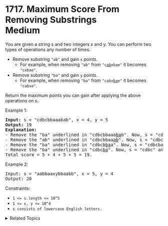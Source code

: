 # 1717. Maximum Score From Removing Substrings<br> Medium

You are given a string s and two integers x and y. You can perform two types of operations any number of times.

<ul>
	<li>Remove substring <code>"ab"</code> and gain <code>x</code> points.
	<ul>
		<li>For example, when removing <code>"ab"</code> from <code>"c<u>ab</u>xbae"</code> it becomes <code>"cxbae"</code>.</li>
	</ul>
	</li>
	<li>Remove substring <code>"ba"</code> and gain <code>y</code> points.
	<ul>
		<li>For example, when removing <code>"ba"</code> from <code>"cabx<u>ba</u>e"</code> it becomes <code>"cabxe"</code>.</li>
	</ul>
	</li>
</ul>

Return the maximum points you can gain after applying the above operations on s.

Example 1:

<pre>
<strong>Input:</strong> s = "cdbcbbaaabab", x = 4, y = 5
<strong>Output:</strong> 19
<strong>Explanation:</strong>
- Remove the "ba" underlined in "cdbcbbaaa<u>ba</u>b". Now, s = "cdbcbbaaab" and 5 points are added to the score.
- Remove the "ab" underlined in "cdbcbbaa<u>ab</u>". Now, s = "cdbcbbaa" and 4 points are added to the score.
- Remove the "ba" underlined in "cdbcb<u>ba</u>a". Now, s = "cdbcba" and 5 points are added to the score.
- Remove the "ba" underlined in "cdbc<u>ba</u>". Now, s = "cdbc" and 5 points are added to the score.
Total score = 5 + 4 + 5 + 5 = 19.
</pre>

Example 2:

<pre>
Input: s = "aabbaaxybbaabb", x = 5, y = 4
Output: 20
</pre>

Constraints:

- `1 <= s.length <= 10^5`
- `1 <= x, y <= 10^4`
- `s consists of lowercase English letters.`

<details>

<summary> Related Topics </summary>

-   `Stack`
-   `Greedy`

</details>
